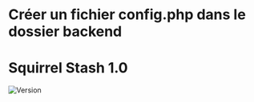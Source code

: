 # Créer un fichier config.php dans le dossier backend

# Squirrel Stash 1.0
![Version](https://img.shields.io/badge/version-1.0-blue)